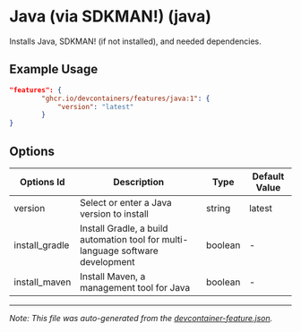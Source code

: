 
# Java (via SDKMAN!) (java)

Installs Java, SDKMAN! (if not installed), and needed dependencies.

## Example Usage

```json
"features": {
        "ghcr.io/devcontainers/features/java:1": {
            "version": "latest"
        }
}
```

## Options

| Options Id | Description | Type | Default Value |
|-----|-----|-----|-----|
| version | Select or enter a Java version to install | string | latest |
| install_gradle | Install Gradle, a build automation tool for multi-language software development | boolean | - |
| install_maven | Install Maven, a management tool for Java | boolean | - |

---

_Note: This file was auto-generated from the [devcontainer-feature.json](https://github.com/devcontainers/features/blob/main/src/java/devcontainer-feature.json)._
